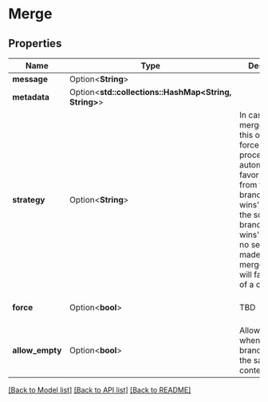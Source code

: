 # Merge

## Properties

Name | Type | Description | Notes
------------ | ------------- | ------------- | -------------
**message** | Option<**String**> |  | [optional]
**metadata** | Option<**std::collections::HashMap<String, String>**> |  | [optional]
**strategy** | Option<**String**> | In case of a merge conflict, this option will force the merge process to automatically favor changes from the dest branch ('dest-wins') or from the source branch('source-wins'). In case no selection is made, the merge process will fail in case of a conflict | [optional]
**force** | Option<**bool**> | TBD | [optional][default to false]
**allow_empty** | Option<**bool**> | Allow merge when the branches have the same content | [optional][default to false]

[[Back to Model list]](../README.md#documentation-for-models) [[Back to API list]](../README.md#documentation-for-api-endpoints) [[Back to README]](../README.md)


